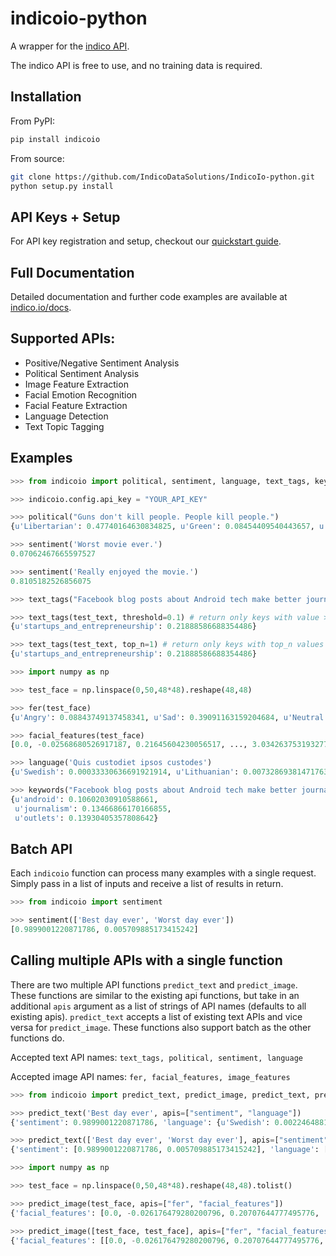 indicoio-python
===============

A wrapper for the [indico API](http://indico.io).

The indico API is free to use, and no training data is required.  


Installation
------------
From PyPI:
```bash
pip install indicoio
```

From source:
```bash
git clone https://github.com/IndicoDataSolutions/IndicoIo-python.git
python setup.py install
```

API Keys + Setup
----------------
For API key registration and setup, checkout our [quickstart guide](http://docs.indico.io/v2.0/docs/api-keys).

Full Documentation
------------
Detailed documentation and further code examples are available at [indico.io/docs](https://indico.io/docs).

Supported APIs:
------------

- Positive/Negative Sentiment Analysis
- Political Sentiment Analysis
- Image Feature Extraction
- Facial Emotion Recognition
- Facial Feature Extraction
- Language Detection
- Text Topic Tagging

Examples
--------
```python
>>> from indicoio import political, sentiment, language, text_tags, keywords, fer, facial_features, image_features

>>> indicoio.config.api_key = "YOUR_API_KEY"

>>> political("Guns don't kill people. People kill people.")
{u'Libertarian': 0.47740164630834825, u'Green': 0.08454409540443657, u'Liberal': 0.16617097211030055, u'Conservative': 0.2718832861769146}

>>> sentiment('Worst movie ever.')
0.07062467665597527

>>> sentiment('Really enjoyed the movie.')
0.8105182526856075

>>> text_tags("Facebook blog posts about Android tech make better journalism than most news outlets.")

>>> text_tags(test_text, threshold=0.1) # return only keys with value > 0.1
{u'startups_and_entrepreneurship': 0.21888586688354486}

>>> text_tags(test_text, top_n=1) # return only keys with top_n values
{u'startups_and_entrepreneurship': 0.21888586688354486}

>>> import numpy as np

>>> test_face = np.linspace(0,50,48*48).reshape(48,48)

>>> fer(test_face)
{u'Angry': 0.08843749137458341, u'Sad': 0.39091163159204684, u'Neutral': 0.1947947999669361, u'Surprise': 0.03443785859010413, u'Fear': 0.17574534848440568, u'Happy': 0.11567286999192382}

>>> facial_features(test_face)
[0.0, -0.02568680526917187, 0.21645604230056517, ..., 3.0342637531932777]

>>> language('Quis custodiet ipsos custodes')
{u'Swedish': 0.00033330636691921914, u'Lithuanian': 0.007328693814717631, u'Vietnamese': 0.0002686116137658802, u'Romanian': 8.133913804076592e-06, ...}

>>> keywords("Facebook blog posts about Android tech make better journalism than most news outlets.", top_n=3)
{u'android': 0.10602030910588661,
 u'journalism': 0.13466866170166855,
 u'outlets': 0.13930405357808642}
```

Batch API
---------
Each `indicoio` function can process many examples with a single request. Simply pass in a list of inputs and receive a list of results in return.
```python
>>> from indicoio import sentiment

>>> sentiment(['Best day ever', 'Worst day ever'])
[0.9899001220871786, 0.005709885173415242]
```


Calling multiple APIs with a single function
---------
There are two multiple API functions `predict_text` and `predict_image`. These functions are similar to the existing api functions, but take in an additional `apis` argument as a list of strings of API names (defaults to all existing apis). `predict_text` accepts a list of existing text APIs and vice versa for `predict_image`. These functions also support batch as the other functions do.

Accepted text API names: `text_tags, political, sentiment, language`

Accepted image API names: `fer, facial_features, image_features`

```python
>>> from indicoio import predict_text, predict_image, predict_text, predict_image

>>> predict_text('Best day ever', apis=["sentiment", "language"])
{'sentiment': 0.9899001220871786, 'language': {u'Swedish': 0.0022464881013042294, u'Vietnamese': 9.887170914498351e-05, ...}}

>>> predict_text(['Best day ever', 'Worst day ever'], apis=["sentiment", "language"])
{'sentiment': [0.9899001220871786, 0.005709885173415242], 'language': [{u'Swedish': 0.0022464881013042294, u'Vietnamese': 9.887170914498351e-05, u'Romanian': 0.00010661175919993216, ...}, {u'Swedish': 0.4924352805804646, u'Vietnamese': 0.028574824174911372, u'Romanian': 0.004185623723173551, u'Dutch': 0.000717033819689362, u'Korean': 0.0030093489153785826, ...}]}

>>> import numpy as np

>>> test_face = np.linspace(0,50,48*48).reshape(48,48).tolist()

>>> predict_image(test_face, apis=["fer", "facial_features"])
{'facial_features': [0.0, -0.026176479280200796, 0.20707644777495776, ...], 'fer': {u'Angry': 0.08877494466353497, u'Sad': 0.3933999409104264, u'Neutral': 0.1910612654566151, u'Surprise': 0.0346146405941845, u'Fear': 0.17682159820518667, u'Happy': 0.11532761017005204}}

>>> predict_image([test_face, test_face], apis=["fer", "facial_features"])
{'facial_features': [[0.0, -0.026176479280200796, 0.20707644777495776, ...], [0.0, -0.026176479280200796, 0.20707644777495776, ...]], 'fer': [{u'Angry': 0.08877494466353497, u'Sad': 0.3933999409104264, u'Neutral': 0.1910612654566151, u'Surprise': 0.0346146405941845, u'Fear': 0.17682159820518667, u'Happy': 0.11532761017005204}, { u'Angry': 0.08877494466353497, u'Sad': 0.3933999409104264, u'Neutral': 0.1910612654566151, u'Surprise': 0.0346146405941845, u'Fear': 0.17682159820518667, u'Happy': 0.11532761017005204}]}
```
